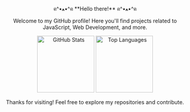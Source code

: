 <p align="center">ฅ^•ﻌ•^ฅ **Hello there!** ฅ^•ﻌ•^ฅ</p>
<p align="center">Welcome to my GitHub profile! Here you'll find projects related to JavaScript, Web Development, and more.</p>
<p align="center">
  <img height="150" src="https://github-readme-stats.vercel.app/api?username=KostasSliazas&show_icons=true&theme=dark&hide_border=true" alt="GitHub Stats"/>
  <img height="150" src="https://github-readme-stats.vercel.app/api/top-langs/?username=KostasSliazas&layout=compact&theme=dark&hide_border=true" alt="Top Languages"/>
</p>
<p align="center">Thanks for visiting! Feel free to explore my repositories and contribute.</p>

